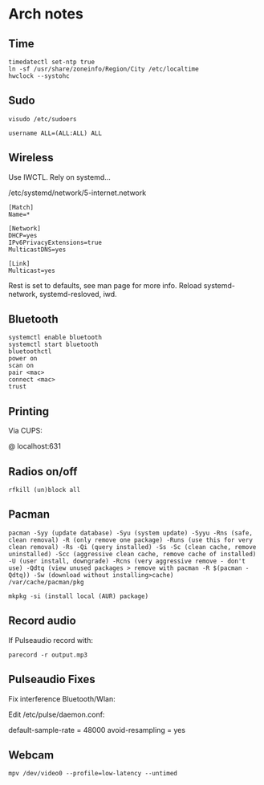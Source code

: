 # Arch notes

## Time

```
timedatectl set-ntp true
ln -sf /usr/share/zoneinfo/Region/City /etc/localtime
hwclock --systohc
```

## Sudo

`visudo /etc/sudoers`

```
username ALL=(ALL:ALL) ALL
```

## Wireless

Use IWCTL. Rely on systemd...

/etc/systemd/network/5-internet.network

```
[Match]
Name=*

[Network]
DHCP=yes
IPv6PrivacyExtensions=true
MulticastDNS=yes

[Link]
Multicast=yes
```

Rest is set to defaults, see man page for more info.
Reload systemd-network, systemd-resloved, iwd.

## Bluetooth

```
systemctl enable bluetooth
systemctl start bluetooth
bluetoothctl
power on
scan on
pair <mac>
connect <mac>
trust
```

## Printing

Via CUPS:

@ localhost:631

## Radios on/off

```
rfkill (un)block all
```

## Pacman

```
pacman -Syy (update database) -Syu (system update) -Syyu -Rns (safe, clean removal) -R (only remove one package) -Runs (use this for very clean removal) -Rs -Qi (query installed) -Ss -Sc (clean cache, remove uninstalled) -Scc (aggressive clean cache, remove cache of installed) -U (user install, downgrade) -Rcns (very aggressive remove - don't use) -Qdtq (view unused packages > remove with pacman -R $(pacman -Qdtq)) -Sw (download without installing>cache)
/var/cache/pacman/pkg
```

```
mkpkg -si (install local (AUR) package)
```

## Record audio

If Pulseaudio record with:

```
parecord -r output.mp3
```

## Pulseaudio Fixes

Fix interference Bluetooth/Wlan:

Edit /etc/pulse/daemon.conf:

default-sample-rate = 48000
avoid-resampling = yes

## Webcam

```
mpv /dev/video0 --profile=low-latency --untimed
```
